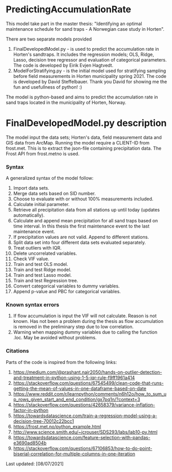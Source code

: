 # PredictingAccumulationRate
This model take part in the master thesis: "Identifying an optimal maintenance schedule for sand traps - A Norwegian case study in Horten".

There are two separate models provided
1. FinalDevelopedModel.py - is used to predict the accumulation rate in Horten's sandtraps. It includes the regression models; OLS, Ridge, Lasso, decision tree regressor and evaluation of categorical parameters. The code is developed by Eirik Evjen Hagtvedt.
2. ModelForStratifying.py - is the initial model used for stratifying sampling before field measurements in Horten municipality spring 2021. The code is developed by David Steffelbauer. Thank you David for showing me the fun and usefullness of python! :) 

The model is python-based and aims to predict the accumulation rate in sand traps located in the municipality of Horten, Norway. 

# FinalDevelopedModel.py description
The model input the data sets;  Horten's data, field measurement data and GIS data from ArcMap.
Running the model require a CLIENT-ID from frost.met. This is to extract the json-file containing precipitation data. The Frost API from frost.metno is used.

### Syntax
A generalized syntax of the model follow:
1. Import data sets.
2. Merge data sets based on SID number. 
3. Choose to evaluate with or without 100\% measurements included.
4. Calculate initial parameter.
5. Retrieve all precipitation data from all stations up until today (updates automatically).
6. Calculate and append mean precipitation for all sand traps based on time interval. In this thesis the first maintenance event to the last maintenance event.
7. If precipitation values are not valid. Append to different stations. 
8. Split data set into four different data sets evaluated separately. 
9. Treat outliers with IQR. 
10. Delete uncorrelated variables.
11. Check VIF value.  
12. Train and test OLS model. 
13. Train and test Ridge model.
14. Train and test Lasso model.
15. Train and test Regression tree.
16. Convert categorical variables to dummy variables. 
17. Append p-value and PBC for categorical variables. 

### Known syntax errors
1. If flow accumulation is input the VIF will not calculate. Reason is not known. Has not been a problem during the thesis as flow accumulation is removed in the preliminary step due to low correlation. 
2. Warning when mapping dummy variables due to calling the function .loc. May be avoided without problems. 

### Citations
Parts of the code is inspired from the following links:
1. https://medium.com/@prashant.nair2050/hands-on-outlier-detection-and-treatment-in-python-using-1-5-iqr-rule-f9ff1961a414
2. https://stackoverflow.com/questions/67545499/clean-code-that-runs-getting-the-mean-of-values-in-one-dataframe-based-on-date
3. https://www.reddit.com/r/learnpython/comments/n6h12o/how_to_sum_up_rows_given_start_and_end_condition/gx7pq1n/?context=3
4. https://stackoverflow.com/questions/42658379/variance-inflation-factor-in-python
5. https://towardsdatascience.com/train-a-regression-model-using-a-decision-tree-70012c22bcc1
6. https://frost.met.no/python_example.html
7. http://www.science.smith.edu/~jcrouser/SDS293/labs/lab10-py.html
8. https://towardsdatascience.com/feature-selection-with-pandas-e3690ad8504b
9. https://stackoverflow.com/questions/67106853/how-to-do-point-biserial-correlation-for-multiple-columns-in-one-iteration 

Last updated: [08/07/2021]
